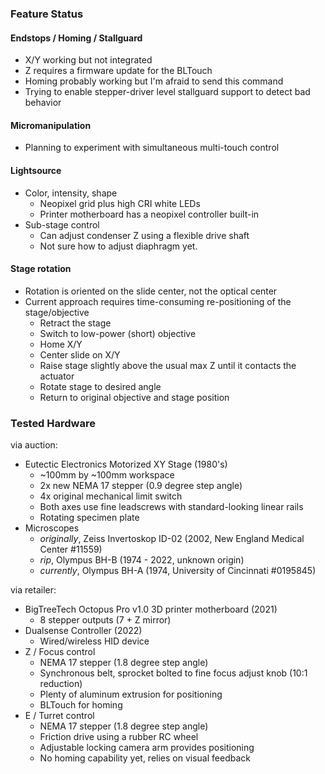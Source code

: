 ### Feature Status

#### Endstops / Homing / Stallguard

- X/Y working but not integrated
- Z requires a firmware update for the BLTouch
- Homing probably working but I'm afraid to send this command
- Trying to enable stepper-driver level stallguard support to detect bad behavior

#### Micromanipulation

- Planning to experiment with simultaneous multi-touch control

#### Lightsource

- Color, intensity, shape
  - Neopixel grid plus high CRI white LEDs
  - Printer motherboard has a neopixel controller built-in
- Sub-stage control
  - Can adjust condenser Z using a flexible drive shaft
  - Not sure how to adjust diaphragm yet.

#### Stage rotation

- Rotation is oriented on the slide center, not the optical center
- Current approach requires time-consuming re-positioning of the stage/objective
  - Retract the stage
  - Switch to low-power (short) objective
  - Home X/Y
  - Center slide on X/Y
  - Raise stage slightly above the usual max Z until it contacts the actuator
  - Rotate stage to desired angle
  - Return to original objective and stage position

### Tested Hardware

via auction:

- Eutectic Electronics Motorized XY Stage (1980's)
  - ~100mm by ~100mm workspace
  - 2x new NEMA 17 stepper (0.9 degree step angle)
  - 4x original mechanical limit switch
  - Both axes use fine leadscrews with standard-looking linear rails
  - Rotating specimen plate
- Microscopes
  - _originally_, Zeiss Invertoskop ID-02 (2002, New England Medical Center #11559)
  - _rip_, Olympus BH-B (1974 - 2022, unknown origin)
  - _currently_, Olympus BH-A (1974, University of Cincinnati #0195845)

via retailer:

- BigTreeTech Octopus Pro v1.0 3D printer motherboard (2021)
  - 8 stepper outputs (7 + Z mirror)
- Dualsense Controller (2022)
  - Wired/wireless HID device
- Z / Focus control
  - NEMA 17 stepper (1.8 degree step angle)
  - Synchronous belt, sprocket bolted to fine focus adjust knob (10:1 reduction)
  - Plenty of aluminum extrusion for positioning
  - BLTouch for homing
- E / Turret control
  - NEMA 17 stepper (1.8 degree step angle)
  - Friction drive using a rubber RC wheel
  - Adjustable locking camera arm provides positioning
  - No homing capability yet, relies on visual feedback
